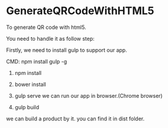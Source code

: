# GenerateQRCodeWithHTML5
To generate QR code with html5.

You need to handle it as follow step:

Firstly, we need to install gulp to support our app.

CMD: npm install gulp -g

1) npm install

2) bower install

3) gulp serve
 we can run our app in browser.(Chrome browser)
 
4) gulp build

 we can build a product by it. you can find it in dist folder.
 
